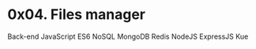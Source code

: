 #                                   0x04. Files manager
Back-end
JavaScript
ES6
NoSQL
MongoDB
Redis
NodeJS
ExpressJS
Kue
